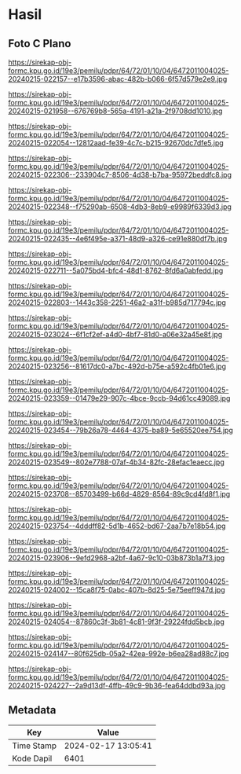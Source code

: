 # Hasil

## Foto C Plano

https://sirekap-obj-formc.kpu.go.id/19e3/pemilu/pdpr/64/72/01/10/04/6472011004025-20240215-022157--e17b3596-abac-482b-b066-6f57d579e2e9.jpg

https://sirekap-obj-formc.kpu.go.id/19e3/pemilu/pdpr/64/72/01/10/04/6472011004025-20240215-021958--676769b8-565a-4191-a21a-2f9708dd1010.jpg

https://sirekap-obj-formc.kpu.go.id/19e3/pemilu/pdpr/64/72/01/10/04/6472011004025-20240215-022054--12812aad-fe39-4c7c-b215-92670dc7dfe5.jpg

https://sirekap-obj-formc.kpu.go.id/19e3/pemilu/pdpr/64/72/01/10/04/6472011004025-20240215-022306--233904c7-8506-4d38-b7ba-95972beddfc8.jpg

https://sirekap-obj-formc.kpu.go.id/19e3/pemilu/pdpr/64/72/01/10/04/6472011004025-20240215-022348--f75290ab-6508-4db3-8eb9-e9989f6339d3.jpg

https://sirekap-obj-formc.kpu.go.id/19e3/pemilu/pdpr/64/72/01/10/04/6472011004025-20240215-022435--4e6f495e-a371-48d9-a326-ce91e880df7b.jpg

https://sirekap-obj-formc.kpu.go.id/19e3/pemilu/pdpr/64/72/01/10/04/6472011004025-20240215-022711--5a075bd4-bfc4-48d1-8762-8fd6a0abfedd.jpg

https://sirekap-obj-formc.kpu.go.id/19e3/pemilu/pdpr/64/72/01/10/04/6472011004025-20240215-022803--1443c358-2251-46a2-a31f-b985d717794c.jpg

https://sirekap-obj-formc.kpu.go.id/19e3/pemilu/pdpr/64/72/01/10/04/6472011004025-20240215-023024--6f1cf2ef-a4d0-4bf7-81d0-a06e32a45e8f.jpg

https://sirekap-obj-formc.kpu.go.id/19e3/pemilu/pdpr/64/72/01/10/04/6472011004025-20240215-023256--81617dc0-a7bc-492d-b75e-a592c4fb01e6.jpg

https://sirekap-obj-formc.kpu.go.id/19e3/pemilu/pdpr/64/72/01/10/04/6472011004025-20240215-023359--01479e29-907c-4bce-9ccb-94d61cc49089.jpg

https://sirekap-obj-formc.kpu.go.id/19e3/pemilu/pdpr/64/72/01/10/04/6472011004025-20240215-023454--79b26a78-4464-4375-ba89-5e65520ee754.jpg

https://sirekap-obj-formc.kpu.go.id/19e3/pemilu/pdpr/64/72/01/10/04/6472011004025-20240215-023549--802e7788-07af-4b34-82fc-28efac1eaecc.jpg

https://sirekap-obj-formc.kpu.go.id/19e3/pemilu/pdpr/64/72/01/10/04/6472011004025-20240215-023708--85703499-b66d-4829-8564-89c9cd4fd8f1.jpg

https://sirekap-obj-formc.kpu.go.id/19e3/pemilu/pdpr/64/72/01/10/04/6472011004025-20240215-023754--4dddff82-5d1b-4652-bd67-2aa7b7e18b54.jpg

https://sirekap-obj-formc.kpu.go.id/19e3/pemilu/pdpr/64/72/01/10/04/6472011004025-20240215-023906--9efd2968-a2bf-4a67-9c10-03b873b1a7f3.jpg

https://sirekap-obj-formc.kpu.go.id/19e3/pemilu/pdpr/64/72/01/10/04/6472011004025-20240215-024002--15ca8f75-0abc-407b-8d25-5e75eeff947d.jpg

https://sirekap-obj-formc.kpu.go.id/19e3/pemilu/pdpr/64/72/01/10/04/6472011004025-20240215-024054--87860c3f-3b81-4c81-9f3f-29224fdd5bcb.jpg

https://sirekap-obj-formc.kpu.go.id/19e3/pemilu/pdpr/64/72/01/10/04/6472011004025-20240215-024147--80f625db-05a2-42ea-992e-b6ea28ad88c7.jpg

https://sirekap-obj-formc.kpu.go.id/19e3/pemilu/pdpr/64/72/01/10/04/6472011004025-20240215-024227--2a9d13df-4ffb-49c9-9b36-fea64ddbd93a.jpg


## Metadata

| Key        | Value               |
| ---------- | ------------------- |
| Time Stamp | 2024-02-17 13:05:41 |
| Kode Dapil | 6401                |



